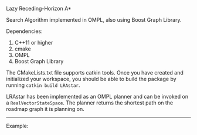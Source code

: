Lazy Receding-Horizon A*

Search Algorithm implemented in OMPL, also using Boost Graph Library.

Dependencies:
1. C++11 or higher
2. cmake
3. OMPL
4. Boost Graph Library

The CMakeLists.txt file supports catkin tools. Once you have created and initialized your workspace, 
you should be able to build the package by running `catkin build LRAstar`.

LRAstar has been implemented as an OMPL planner and can be invoked on a `RealVectorStateSpace`.
The planner returns the shortest path on the roadmap graph it is planning on.

------

Example:
